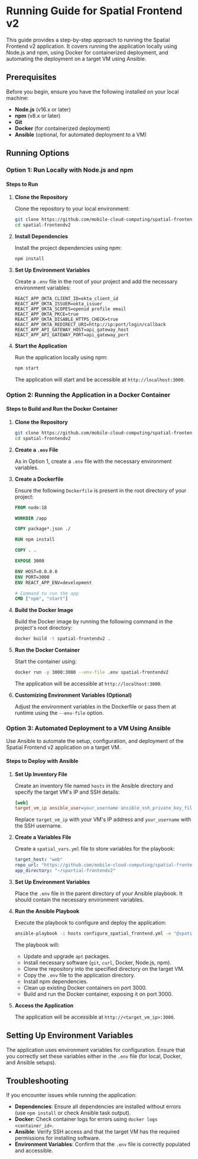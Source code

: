 # Running Guide for Spatial Frontend v2

This guide provides a step-by-step approach to running the Spatial Frontend v2 application. It covers running the application locally using Node.js and npm, using Docker for containerized deployment, and automating the deployment on a target VM using Ansible.

## Prerequisites

Before you begin, ensure you have the following installed on your local machine:

- **Node.js** (v16.x or later)
- **npm** (v8.x or later)
- **Git**
- **Docker** (for containerized deployment)
- **Ansible** (optional, for automated deployment to a VM)

## Running Options

### Option 1: Run Locally with Node.js and npm

#### Steps to Run

1. **Clone the Repository**

   Clone the repository to your local environment:

   ```bash
   git clone https://github.com/mobile-cloud-computing/spatial-frontendv2.git
   cd spatial-frontendv2
   ```

2. **Install Dependencies**

   Install the project dependencies using npm:

   ```bash
   npm install
   ```

3. **Set Up Environment Variables**

   Create a `.env` file in the root of your project and add the necessary environment variables:

   ```env
   REACT_APP_OKTA_CLIENT_ID=okta_client_id
   REACT_APP_OKTA_ISSUER=okta_issuer
   REACT_APP_OKTA_SCOPES=openid profile email
   REACT_APP_OKTA_PKCE=true
   REACT_APP_OKTA_DISABLE_HTTPS_CHECK=true
   REACT_APP_OKTA_REDIRECT_URI=http://ip:port/login/callback
   REACT_APP_API_GATEWAY_HOST=api_gateway_host
   REACT_APP_API_GATEWAY_PORT=api_gateway_port
   ```

4. **Start the Application**

   Run the application locally using npm:

   ```bash
   npm start
   ```

   The application will start and be accessible at `http://localhost:3000`.

### Option 2: Running the Application in a Docker Container

#### Steps to Build and Run the Docker Container

1. **Clone the Repository**

   ```bash
   git clone https://github.com/mobile-cloud-computing/spatial-frontendv2.git
   cd spatial-frontendv2
   ```

2. **Create a `.env` File**

   As in Option 1, create a `.env` file with the necessary environment variables.

3. **Create a Dockerfile**

   Ensure the following `Dockerfile` is present in the root directory of your project:

   ```dockerfile
   FROM node:18

   WORKDIR /app

   COPY package*.json ./

   RUN npm install

   COPY . .

   EXPOSE 3000

   ENV HOST=0.0.0.0
   ENV PORT=3000
   ENV REACT_APP_ENV=development

   # Command to run the app
   CMD ["npm", "start"]
   ```

4. **Build the Docker Image**

   Build the Docker image by running the following command in the project's root directory:

   ```bash
   docker build -t spatial-frontendv2 .
   ```

5. **Run the Docker Container**

   Start the container using:

   ```bash
   docker run -p 3000:3000 --env-file .env spatial-frontendv2
   ```

   The application will be accessible at `http://localhost:3000`.

6. **Customizing Environment Variables (Optional)**

   Adjust the environment variables in the Dockerfile or pass them at runtime using the `--env-file` option.

### Option 3: Automated Deployment to a VM Using Ansible

Use Ansible to automate the setup, configuration, and deployment of the Spatial Frontend v2 application on a target VM.

#### Steps to Deploy with Ansible

1. **Set Up Inventory File**

   Create an inventory file named `hosts` in the Ansible directory and specify the target VM's IP and SSH details:

   ```ini
   [web]
   target_vm_ip ansible_user=your_username ansible_ssh_private_key_file=~/.ssh/id_rsa
   ```

   Replace `target_vm_ip` with your VM's IP address and `your_username` with the SSH username.

2. **Create a Variables File**

   Create a `spatial_vars.yml` file to store variables for the playbook:

   ```yaml
   target_host: "web"
   repo_url: "https://github.com/mobile-cloud-computing/spatial-frontendv2.git"
   app_directory: "~/spartial-frontendv2"
   ```

3. **Set Up Environment Variables**

   Place the `.env` file in the parent directory of your Ansible playbook. It should contain the necessary environment variables.

4. **Run the Ansible Playbook**

   Execute the playbook to configure and deploy the application:

   ```bash
   ansible-playbook -i hosts configure_spatial_frontend.yml -e "@spatial_vars.yml"
   ```

   The playbook will:
   - Update and upgrade `apt` packages.
   - Install necessary software (`git`, `curl`, Docker, Node.js, npm).
   - Clone the repository into the specified directory on the target VM.
   - Copy the `.env` file to the application directory.
   - Install npm dependencies.
   - Clean up existing Docker containers on port 3000.
   - Build and run the Docker container, exposing it on port 3000.

5. **Access the Application**

   The application will be accessible at `http://<target_vm_ip>:3000`.

## Setting Up Environment Variables

The application uses environment variables for configuration. Ensure that you correctly set these variables either in the `.env` file (for local, Docker, and Ansible setups).

## Troubleshooting

If you encounter issues while running the application:

- **Dependencies**: Ensure all dependencies are installed without errors (use `npm install` or check Ansible task output).
- **Docker**: Check container logs for errors using `docker logs <container_id>`.
- **Ansible**: Verify SSH access and that the target VM has the required permissions for installing software.
- **Environment Variables**: Confirm that the `.env` file is correctly populated and accessible.